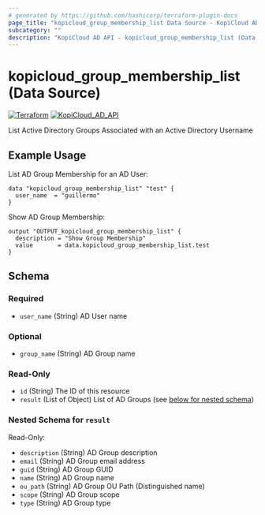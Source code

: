 ```yaml
---
# generated by https://github.com/hashicorp/terraform-plugin-docs
page_title: "kopicloud_group_membership_list Data Source - KopiCloud AD Provider"
subcategory: ""
description: "KopiCloud AD API - kopicloud_group_membership_list (Data Source)"
---
```


# kopicloud_group_membership_list (Data Source)
[![Terraform](https://img.shields.io/badge/terraform-v1.3+-blue.svg)](https://www.terraform.io/downloads.html) 
[![KopiCloud_AD_API](https://img.shields.io/badge/kopiCloud_ad-v1.0+-blueviolet.svg)](https://www.kopicloud-ad-api.com)

List Active Directory Groups Associated with an Active Directory Username

## Example Usage

List AD Group Membership for an AD User:

```
data "kopicloud_group_membership_list" "test" {
  user_name  = "guillermo"
}
```

Show AD Group Membership:

```
output "OUTPUT_kopicloud_group_membership_list" {
  description = "Show Group Membership"
  value       = data.kopicloud_group_membership_list.test
}
```

<!-- schema generated by tfplugindocs -->
## Schema

### Required

- `user_name` (String) AD User name

### Optional

- `group_name` (String) AD Group name

### Read-Only

- `id` (String) The ID of this resource
- `result` (List of Object) List of AD Groups (see [below for nested schema](#nestedatt--result))

<a id="nestedatt--result"></a>
### Nested Schema for `result`

Read-Only:

- `description` (String) AD Group description
- `email` (String) AD Group email address
- `guid` (String) AD Group GUID
- `name` (String) AD Group name
- `ou_path` (String) AD Group OU Path (Distinguished name)
- `scope` (String) AD Group scope
- `type` (String) AD Group type 
